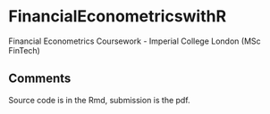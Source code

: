 # FinancialEconometricswithR
Financial Econometrics Coursework - Imperial College London (MSc FinTech)

## Comments
Source code is in the Rmd, submission is the pdf.